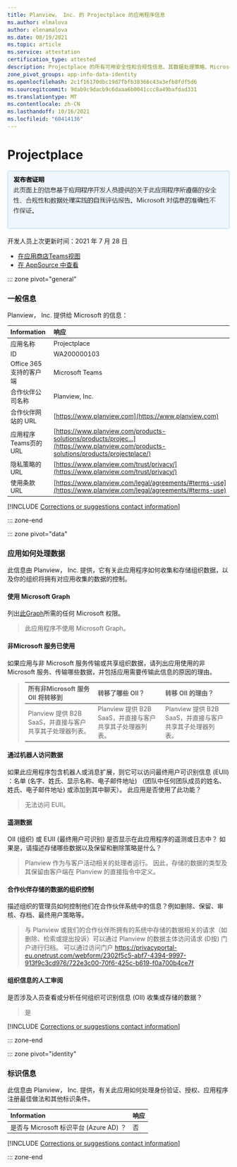 ```yaml
---
title: Planview， Inc. 的 Projectplace 的应用程序信息
ms.author: elmalova
author: elenamalova
ms.date: 08/19/2021
ms.topic: article
ms.service: attestation
certification_type: attested
description: Projectplace 的所有可用安全性和合规性信息、其数据处理策略、Microsoft Cloud App Security应用程序目录信息以及 CSA STAR 注册表中的安全/合规性信息。
zone_pivot_groups: app-info-data-identity
ms.openlocfilehash: 2c1f16170dbc19d7fbfb38366c43a3efb8fdf5d6
ms.sourcegitcommit: 9dab9c9dacb9c6daaa6b0041ccc8a49bafdad331
ms.translationtype: MT
ms.contentlocale: zh-CN
ms.lasthandoff: 10/16/2021
ms.locfileid: "60414136"
---
```

# <a name="projectplace"></a>Projectplace

<p></p>
<img alt="Publisher Attestation: The information on this page is based on a self-assessment report provided by the app developer on the security, compliance, and data handling practices followed by this app. Microsoft makes no guarantees regarding the accuracy of the information." src="../media/attested.png" width="650" />
<p>开发人员上次更新时间：2021 年 7 月 28 日</p>

* <a href="https://teams.microsoft.com/l/app/256e5166-0ac6-4803-93b2-6ab29001f6ee" target="_blank">在应用商店Teams视图</a>
* <a href="https://appsource.microsoft.com/product/office/WA200000103" target="_blank">在 AppSource 中查看</a>

::: zone pivot="general"

### <a name="general-information"></a>一般信息

Planview， Inc. 提供给 Microsoft 的信息：

| **Information** | **响应** |
|:----------------|:-------------|
| 应用名称 | Projectplace |
| ID | WA200000103 |
| Office 365支持的客户端 | Microsoft Teams |
| 合作伙伴公司名称 | Planview, Inc. |
| 合作伙伴网站的 URL | [https://www.planview.com](https://www.planview.com) |
| 应用程序Teams页的 URL | [https://www.planview.com/products-solutions/products/projec...](https://www.planview.com/products-solutions/products/projectplace/) |
| 隐私策略的 URL | [https://www.planview.com/trust/privacy/](https://www.planview.com/trust/privacy/) |
| 使用条款 URL | [https://www.planview.com/legal/agreements/#terms-use](https://www.planview.com/legal/agreements/#terms-use) |

 [!INCLUDE [Corrections or suggestions contact information](../includes/corrections-or-suggestions.md)]

::: zone-end

::: zone pivot="data"

### <a name="how-the-app-handles-data"></a>应用如何处理数据

此信息由 Planview， Inc. 提供，它有关此应用程序如何收集和存储组织数据，以及你的组织将拥有对应用收集的数据的控制。

#### <a name="data-access-using-microsoft-graph"></a>使用 Microsoft Graph

列出[此Graph](https://docs.microsoft.com/graph/permissions-reference)所需的任何 Microsoft 权限。

>此应用程序不使用 Microsoft Graph。


#### <a name="non-microsoft-services-used"></a>非Microsoft 服务已使用

如果应用与非 Microsoft 服务传输或共享组织数据，请列出应用使用的非 Microsoft 服务、传输哪些数据，并包括应用需要传输此信息的原因的理由。

>| **所有非Microsoft 服务 OII 将转移到** |  **转移了哪些 OII？** | **转移 OII 的理由？** |
>|:-----------------------------------------------------|:------------------------------|:----------------------------------------|
>| Planview 提供 B2B SaaS，并直接与客户共享其子处理器列表。 | Planview 提供 B2B SaaS，并直接与客户共享其子处理器列表。 | Planview 提供 B2B SaaS，并直接与客户共享其子处理器列表。 |

#### <a name="data-access-via-bots"></a>通过机器人访问数据

如果此应用程序包含机器人或消息扩展，则它可以访问最终用户可识别信息 (EUII) ：名单 (名字、姓氏、显示名称、电子邮件地址) （团队中任何团队成员的姓名、姓氏、电子邮件地址) 或添加到其中聊天）。 此应用是否使用了此功能？

>无法访问 EUII。


#### <a name="telemetry-data"></a>遥测数据

OII (组织) 或 EUII (最终用户可识别) 是否显示在此应用程序的遥测或日志中？ 如果是，请描述存储哪些数据以及保留和删除策略是什么？

>Planview 作为与客户活动相关的处理者运行。 因此，存储的数据的类型及其保留由客户端在 Planview 的直接指令中定义。

#### <a name="organizational-controls-for-data-stored-by-partner"></a>合作伙伴存储的数据的组织控制

描述组织的管理员如何控制他们在合作伙伴系统中的信息？例如删除、保留、审核、存档、最终用户策略等。

>与 Planview 或我们的合作伙伴所拥有的系统中存储的数据相关的请求（如删除、检索或提出投诉）可以通过 Planview 的数据主体访问请求 (D按) 门户进行归档。 可以通过访问门户 https://privacyportal-eu.onetrust.com/webform/2302f5c5-abf7-4394-9997-913f9c3cd976/722e3c00-70f6-425c-b619-f0a700b4ce7f

#### <a name="human-review-of-organizational-information"></a>组织信息的人工审阅

是否涉及人员查看或分析任何组织可识别信息 (OII) 收集或存储的数据？

>是

[!INCLUDE [Corrections or suggestions contact information](../includes/corrections-or-suggestions.md)]

::: zone-end


::: zone pivot="identity"

### <a name="identity-information"></a>标识信息

此信息由 Planview， Inc. 提供，有关此应用如何处理身份验证、授权、应用程序注册最佳做法和其他标识条件。

| **Information** | **响应** |
|:----------------|:-------------|
| 是否与 Microsoft 标识平台 (Azure AD) ？  | 否 |

[!INCLUDE [Corrections or suggestions contact information](../includes/corrections-or-suggestions.md)]

::: zone-end

